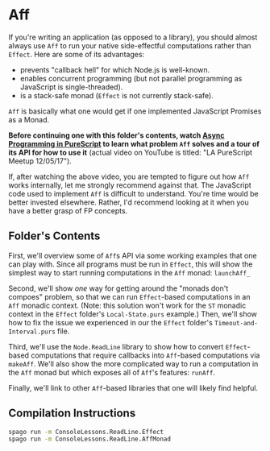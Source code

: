 # Aff

If you're writing an application (as opposed to a library), you should almost always use `Aff` to run your native side-effectful computations rather than `Effect`. Here are some of its advantages:
- prevents "callback hell" for which Node.js is well-known.
- enables concurrent programming (but not parallel programming as JavaScript is single-threaded).
- is a stack-safe monad (`Effect` is not currently stack-safe).

`Aff` is basically what one would get if one implemented JavaScript Promises as a Monad.

**Before continuing one with this folder's contents, watch [Async Programming in PureScript](https://www.youtube.com/watch?v=dbM72ap30TE) to learn what problem `Aff` solves and a tour of its API for how to use it** (actual video on YouTube is titled: "LA PureScript Meetup 12/05/17").

If, after watching the above video, you are tempted to figure out how `Aff` works internally, let me strongly recommend against that. The JavaScript code used to implement `Aff` is difficult to understand. You're time would be better invested elsewhere. Rather, I'd recommend looking at it when you have a better grasp of FP concepts.

## Folder's Contents

First, we'll overview some of `Aff`s API via some working examples that one can play with. Since all programs must be run in `Effect`, this will show the simplest way to start running computations in the `Aff` monad: `launchAff_`

Second, we'll show _one_ way for getting around the "monads don't compoes" problem, so that we can run `Effect`-based computations in an `Aff` monadic context. (Note: this solution won't work for the `ST` monadic context in the `Effect` folder's `Local-State.purs` example.) Then, we'll show how to fix the issue we experienced in our the `Effect` folder's `Timeout-and-Interval.purs` file.

Third, we'll use the `Node.ReadLine` library to show how to convert `Effect`-based computations that require callbacks into `Aff`-based computations via `makeAff`. We'll also show the more complicated way to run a computation in the `Aff` monad but which exposes all of `Aff`'s features: `runAff`.

Finally, we'll link to other `Aff`-based libraries that one will likely find helpful.

## Compilation Instructions

```bash
spago run -m ConsoleLessons.ReadLine.Effect
spago run -m ConsoleLessons.ReadLine.AffMonad
```

